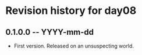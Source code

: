 # Revision history for day08

## 0.1.0.0 -- YYYY-mm-dd

* First version. Released on an unsuspecting world.
